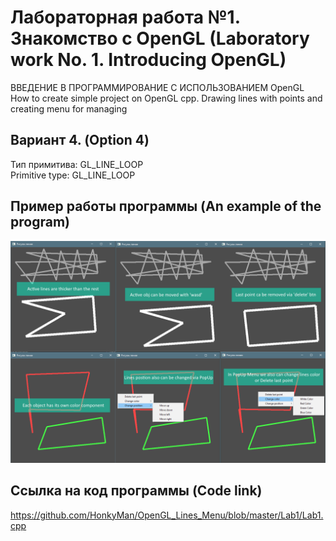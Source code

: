 # Лабораторная работа №1. Знакомство с OpenGL (Laboratory work No. 1. Introducing OpenGL)
ВВЕДЕНИЕ В ПРОГРАММИРОВАНИЕ С ИСПОЛЬЗОВАНИЕМ OpenGL  
How to create simple project on OpenGL cpp. Drawing lines with points and creating menu for managing

## Вариант 4. (Option 4)
Тип примитива: GL_LINE_LOOP  
Primitive type: GL_LINE_LOOP  

## Пример работы программы (An example of the program)
![Пример работы приложения (An example of the program)](/example.png)

## Ссылка на код программы (Code link)
https://github.com/HonkyMan/OpenGL_Lines_Menu/blob/master/Lab1/Lab1.cpp
